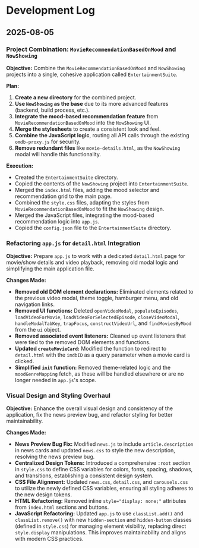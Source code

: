 # Development Log

## 2025-08-05

### Project Combination: `MovieRecommendationBasedOnMood` and `NowShowing`

**Objective:** Combine the `MovieRecommendationBasedOnMood` and `NowShowing` projects into a single, cohesive application called `EntertainmentSuite`.

**Plan:**

1.  **Create a new directory** for the combined project.
2.  **Use `NowShowing` as the base** due to its more advanced features (backend, build process, etc.).
3.  **Integrate the mood-based recommendation feature** from `MovieRecommendationBasedOnMood` into the `NowShowing` UI.
4.  **Merge the stylesheets** to create a consistent look and feel.
5.  **Combine the JavaScript logic**, routing all API calls through the existing `omdb-proxy.js` for security.
6.  **Remove redundant files** like `movie-details.html`, as the `NowShowing` modal will handle this functionality.

**Execution:**

*   Created the `EntertainmentSuite` directory.
*   Copied the contents of the `NowShowing` project into `EntertainmentSuite`.
*   Merged the `index.html` files, adding the mood selector and recommendation grid to the main page.
*   Combined the `style.css` files, adapting the styles from `MovieRecommendationBasedOnMood` to fit the `NowShowing` design.
*   Merged the JavaScript files, integrating the mood-based recommendation logic into `app.js`.
*   Copied the `config.json` file to the `EntertainmentSuite` directory.

### Refactoring `app.js` for `detail.html` Integration

**Objective:** Prepare `app.js` to work with a dedicated `detail.html` page for movie/show details and video playback, removing old modal logic and simplifying the main application file.

**Changes Made:**

*   **Removed old DOM element declarations:** Eliminated elements related to the previous video modal, theme toggle, hamburger menu, and old navigation links.
*   **Removed UI functions:** Deleted `openVideoModal`, `populateEpisodes`, `loadVideoForMovie`, `loadVideoForSelectedEpisode`, `closeVideoModal`, `handleModalTabKey`, `trapFocus`, `constructVideoUrl`, and `findMoviesByMood` from the `ui` object.
*   **Removed associated event listeners:** Cleaned up event listeners that were tied to the removed DOM elements and functions.
*   **Updated `createMovieCard`:** Modified the function to redirect to `detail.html` with the `imdbID` as a query parameter when a movie card is clicked.
*   **Simplified `init` function:** Removed theme-related logic and the `moodGenreMapping` fetch, as these will be handled elsewhere or are no longer needed in `app.js`'s scope.

### Visual Design and Styling Overhaul

**Objective:** Enhance the overall visual design and consistency of the application, fix the news preview bug, and refactor styling for better maintainability.

**Changes Made:**

*   **News Preview Bug Fix:** Modified `news.js` to include `article.description` in news cards and updated `news.css` to style the new description, resolving the news preview bug.
*   **Centralized Design Tokens:** Introduced a comprehensive `:root` section in `style.css` to define CSS variables for colors, fonts, spacing, shadows, and transitions, establishing a consistent design system.
*   **CSS File Alignment:** Updated `news.css`, `detail.css`, and `carousels.css` to utilize the newly defined CSS variables, ensuring all styling adheres to the new design tokens.
*   **HTML Refactoring:** Removed inline `style="display: none;"` attributes from `index.html` sections and buttons.
*   **JavaScript Refactoring:** Updated `app.js` to use `classList.add()` and `classList.remove()` with new `hidden-section` and `hidden-button` classes (defined in `style.css`) for managing element visibility, replacing direct `style.display` manipulations. This improves maintainability and aligns with modern CSS practices.